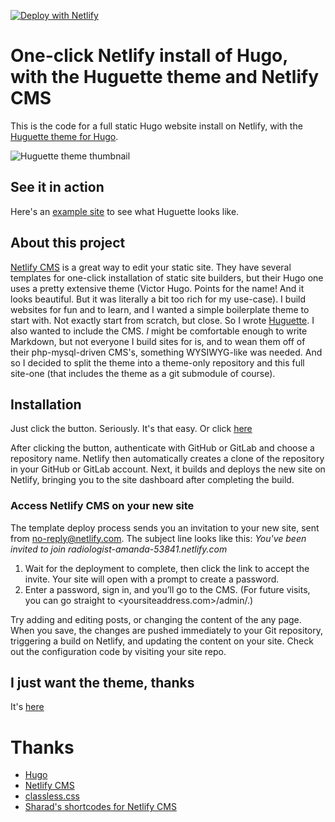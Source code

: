 [![Deploy with Netlify](https://www.netlify.com/img/deploy/button.svg)](https://app.netlify.com/start/deploy?repository=https://github.com/cathelijne/hugo-huguette-example&stack=cms)

# One-click Netlify install of Hugo, with the Huguette theme and Netlify CMS
This is the code for a full static Hugo website install on Netlify, with the [Huguette theme for Hugo](https://github.com/cathelijne/hugo-theme-huguette/).

![Huguette theme thumbnail](https://github.com/cathelijne/hugo-theme-huguette/blob/main/images/tn.png?raw=true)

## See it in action
Here's an [example site](https://huguette.netlify.app/) to see what Huguette looks like.

## About this project
[Netlify CMS](https://www.netlifycms.org/) is a great way to edit your static site. They have several templates for one-click installation of static site builders, but their Hugo one uses a pretty extensive theme (Victor Hugo. Points for the name! And it looks beautiful. But it was literally a bit too rich for my use-case). I build websites for fun and to learn, and I wanted a simple boilerplate theme to start with. Not exactly start from scratch, but close. So I wrote [Huguette](https://github.com/cathelijne/hugo-theme-huguette/).
I also wanted to include the CMS. _I_ might be comfortable enough to write Markdown, but not everyone I build sites for is, and to wean them off of their php-mysql-driven CMS's, something WYSIWYG-like was needed. And so I decided to split the theme into a theme-only repository and this full site-one (that includes the theme as a git submodule of course).

## Installation
Just click the button. Seriously. It's that easy. Or click [here](https://app.netlify.com/start/deploy?repository=https://github.com/cathelijne/hugo-huguette-example&stack=cms)

After clicking the button, authenticate with GitHub or GitLab and choose a repository name. Netlify then automatically creates a clone of the repository in your GitHub or GitLab account. Next, it builds and deploys the new site on Netlify, bringing you to the site dashboard after completing the build.

### Access Netlify CMS on your new site
The template deploy process sends you an invitation to your new site, sent from no-reply@netlify.com. The subject line looks like this: _You've been invited to join radiologist-amanda-53841.netlify.com_

1. Wait for the deployment to complete, then click the link to accept the invite. Your site will open with a prompt to create a password.
2. Enter a password, sign in, and you’ll go to the CMS. (For future visits, you can go straight to <yoursiteaddress.com>/admin/.)

Try adding and editing posts, or changing the content of the any page. When you save, the changes are pushed immediately to your Git repository, triggering a build on Netlify, and updating the content on your site. Check out the configuration code by visiting your site repo.

## I just want the theme, thanks
It's [here](https://github.com/cathelijne/hugo-theme-huguette/)

# Thanks
- [Hugo](https://gohugo.io)
- [Netlify CMS](https://www.netlifycms.org/)
- [classless.css](https://classless.de/)
- [Sharad's shortcodes for Netlify CMS](https://github.com/sharadcodes/hugo-shortcodes-netlify-cms)
